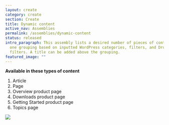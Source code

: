 ```yaml
---
layout: create
category: create
section: Create
title: Dynamic content
active_nav: Assemblies
permalink: /assemblies/dynamic-content
status: released
intro_paragraph: This assembly lists a desired number of pieces of content in
  one grouping based on inputted WordPress categories, filters, and Drupal term
  filters. A title can be added above the grouping.
featured_image: ""
---
```

**Available in these types of content**

1. Article
2. Page
3. Overview product page
4. Downloads product page
5. Getting Started product page
6. Topics page

![](/design-manual/assets/uploads/dynamic-content-example.png)

